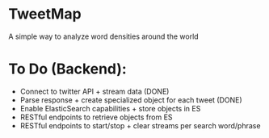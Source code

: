 # TweetMap

A simple way to analyze word densities around the world

# To Do (Backend):

 - Connect to twitter API + stream data (DONE)
 - Parse response + create specialized object for each tweet (DONE)
 - Enable ElasticSearch capabilities + store objects in ES
 - RESTful endpoints to retrieve objects from ES
 - RESTful endpoints to start/stop + clear streams per search word/phrase